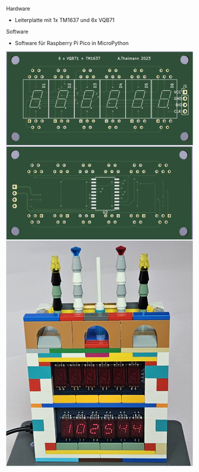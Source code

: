 Hardware
* Leiterplatte mit 1x TM1637 und 6x VQB71

Software
* Software für Raspberry Pi Pico in MicroPython

![alt Leiterplatte Seite A](https://github.com/anthal/Display-VQB71-TM1637/blob/main/Pictures/TM1637-VQB71.png?raw=true)
![alt Leiterplatte Seite B](https://github.com/anthal/Display-VQB71-TM1637/blob/main/Pictures/TM1637-VQB71_b.png?raw=true)
![alt fertige Leiterplatte 1](https://github.com/anthal/Display-VQB71-TM1637/blob/main/Pictures/20230820_102546.jpg?raw=true)
